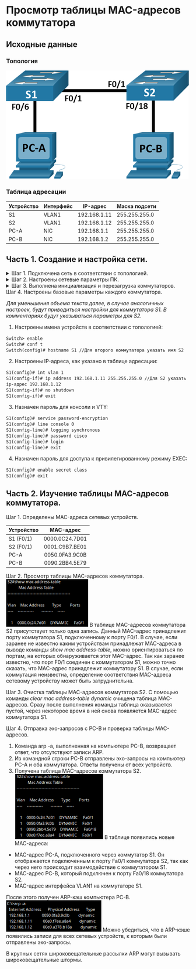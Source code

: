 # Просмотр таблицы MAC-адресов коммутатора

## Исходные данные
### Топология
![Pic_1.png](./Pic_1.png "Pic_1.png")

### Таблица адресации
| Устройство | Интерфейс | IP-адрес     | Маска подсети |
|------------|-----------|--------------|---------------|
| S1         | VLAN1     | 192.168.1.11 | 255.255.255.0 |
| S2         | VLAN1     | 192.168.1.12 | 255.255.255.0 |
| PC-A       | NIC       | 192.168.1.1  | 255.255.255.0 |
| PC-B       | NIC       | 192.168.1.2  | 255.255.255.0 |

## Часть 1. Создание и настройка сети.
  <details><summary>Шаг 1. Подключена сеть в соответствии с топологией.</summary>
      
 ![Pic_2.png](./Pic_2.png)
 
 </details>

  <details><summary>Шаг 2. Настроены сетевые параметры ПК.</summary>
      
 ![Pic_3.png](./Pic_3.png)  ![Pic_4.png](./Pic_4.png)
 
 </details>

<details><summary>Шаг 3. Выполнена инициализация и перезагрузка коммутаторов.</summary>
      
 ![Pic_5.png](./Pic_5.png)
 
 </details>
Шаг 4. Настроены базовые параметры каждого коммутатора.

*Для уменьшения объема текста далее, в случае аналогичных настроек, будут приводиться настройки для коммутатора S1. В комментариях будут указываться параметры для S2.*

 1. Настроены имена устройств в соответствии с топологией:
```
Switch> enable
Switch# conf t
Switch(config)# hostname S1 //Для второго коммутатора указать имя S2
```
2. Настроены IP-адреса, как указано в таблице адресации:
```
S1(config)# int vlan 1
S1(config-if)# ip address 192.168.1.11 255.255.255.0 //Для S2 указать ip-адрес 192.168.1.12
S1(config-if)# no shutdown
S1(config-if)# exit
```
3. Назначен пароль для консоли и VTY:
```
S1(config)# service password-encryption
S1(config)# line console 0
S1(config-line)# logging synchronous 
S1(config-line)# password cisco 
S1(config-line)# login 
S1(config-line)# exit
```
4. Назначен пароль для доступа к привилегированному режиму EXEC:
```
S1(config)# enable secret class
S1(config)# exit
```

## Часть 2. Изучение таблицы MAC-адресов коммутатора.

Шаг 1. Определены MAC-адреса сетевых устройств.

| Устройство | MAC-адрес      |
|------------|:--------------:|
| S1 (F0/1)  | 0000.0C24.7D01 |
| S2 (F0/1)  | 0001.C9B7.BE01 |
| PC-A       | 0050.0FA3.9C0B |
| PC-B       | 0090.2BB4.5E79 |

Шаг 2. Просмотр таблицы MAC-адресов коммутатора.
![Pic_6.png](./Pic_6.png)
В таблице MAC-адресов коммутатора S2 присутствует только одна запись. Данный MAC-адрес принадлежит порту коммутатора S1, подключенному к порту F0/1.
В случае, если заранее не известно каким устройствам принадлежат MAC-адреса в выводе команды *show mac address-table*, можно ориентироваться по портам, на которых обнаруживается этот MAC-адрес. 
Так как заранее известно, что порт F0/1 соединен с коммутатором S1, можно точно сказать, что MAC-адрес принадлежит коммутатору S1. В случае, если коммутация неизвестна, определение соответствия MAC-адреса сетевому устройству может быть затруднительна.

Шаг 3. Очистка таблицы MAC-адресов коммутатора S2.
С помощью команды *clear mac address-table dynamic* очищена таблица MAC-адресов. Сразу после выполнения команды таблица оказывается пустой, через некоторое время в ней снова появляется MAC-адрес коммутатора S1.

Шаг 4. Отправка эхо-запросов с PC-B и проверка таблицы MAC-адресов.
1. Команда arp -a, выполненная на компьютере PC-B, возвращает ответ, что отсутствуют записи ARP.
2. Из командной строки PC-B отправлены эхо-запросы на компьютер PC-A и оба коммутатора. Ответы получены от всех устройств.
3. Получена таблица MAC-адресов коммутатора S2.
![Pic_7.png](./Pic_7.png)
В таблице появились новые MAC-адреса:
- MAC-адрес PC-A, подключенного через коммутатор S1. Он отображается подключенным к порту Fa0/1 коммутатора S2, так как через него происходит взаимодействие с коммутатором S1.
- MAC-адрес PC-B, который подключен к порту Fa0/18 коммутатора S2.
- MAC-адрес интерфейса VLAN1 на коммутаторе S1.

После этого получен ARP-кэш компьютера PC-B.
![Pic_8.png](./Pic_8.png)
Можно убедиться, что в ARP-кэше появились записи для всех сетевых устройств, к которым были отправлены эхо-запросы.

В крупных сетях широковещательные рассылки ARP могут вызывать широковещательные штормы.


